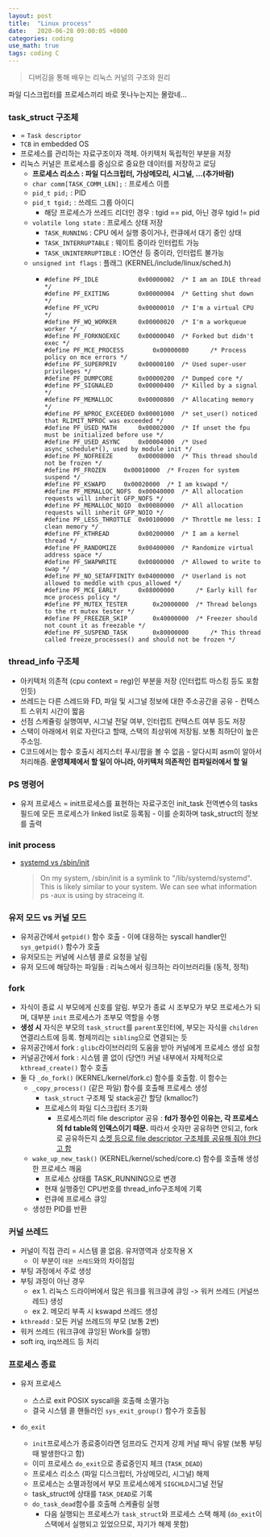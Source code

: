```yaml
---
layout: post
title:  "Linux process"
date:   2020-06-28 09:00:05 +0800
categories: coding
use_math: true
tags: coding C
---
```


> 디버깅을 통해 배우는 리눅스 커널의 구조와 원리

파일 디스크립터를 프로세스끼리 바로 못나누는지는 몰랐네...

### task_struct 구조체
- = `Task descriptor`
- `TCB` in embedded OS
- 프로세스를 관리하는 자료구조이자 객체. 아키텍처 독립적인 부분을 저장
- 리눅스 커널은 프로세스를 중심으로 중요한 데이터를 저장하고 로딩
  - __프로세스 리소스 : 파일 디스크립터, 가상메모리, 시그널, ...(추가바람)__
  - `char comm[TASK_COMM_LEN];` : 프로세스 이름
  - `pid_t pid;` : PID
  - `pid_t tgid;` : 쓰레드 그룹 아이디
    - 해당 프로세스가 쓰레드 리더인 경우 : tgid == pid, 아닌 경우 tgid != pid
  - `volatile long state` : 프로세스 상태 저장
    - `TASK_RUNNING` : CPU 에서 실행 중이거나, 런큐에서 대기 중인 상태
    - `TASK_INTERRUPTABLE` : 웨이트 중이라 인터럽트 가능
    - `TASK_UNINTERRUPTIBLE` : IO연산 등 중이라, 인터럽트 불가능
  - `unsigned int flags` : 플래그 (KERNEL/include/linux/sched.h)
    - ```
      #define PF_IDLE			0x00000002	/* I am an IDLE thread */
      #define PF_EXITING		0x00000004	/* Getting shut down */
      #define PF_VCPU			0x00000010	/* I'm a virtual CPU */
      #define PF_WQ_WORKER		0x00000020	/* I'm a workqueue worker */
      #define PF_FORKNOEXEC		0x00000040	/* Forked but didn't exec */
      #define PF_MCE_PROCESS		0x00000080      /* Process policy on mce errors */
      #define PF_SUPERPRIV		0x00000100	/* Used super-user privileges */
      #define PF_DUMPCORE		0x00000200	/* Dumped core */
      #define PF_SIGNALED		0x00000400	/* Killed by a signal */
      #define PF_MEMALLOC		0x00000800	/* Allocating memory */
      #define PF_NPROC_EXCEEDED	0x00001000	/* set_user() noticed that RLIMIT_NPROC was exceeded */
      #define PF_USED_MATH		0x00002000	/* If unset the fpu must be initialized before use */
      #define PF_USED_ASYNC		0x00004000	/* Used async_schedule*(), used by module init */
      #define PF_NOFREEZE		0x00008000	/* This thread should not be frozen */
      #define PF_FROZEN		0x00010000	/* Frozen for system suspend */
      #define PF_KSWAPD		0x00020000	/* I am kswapd */
      #define PF_MEMALLOC_NOFS	0x00040000	/* All allocation requests will inherit GFP_NOFS */
      #define PF_MEMALLOC_NOIO	0x00080000	/* All allocation requests will inherit GFP_NOIO */
      #define PF_LESS_THROTTLE	0x00100000	/* Throttle me less: I clean memory */
      #define PF_KTHREAD		0x00200000	/* I am a kernel thread */
      #define PF_RANDOMIZE		0x00400000	/* Randomize virtual address space */
      #define PF_SWAPWRITE		0x00800000	/* Allowed to write to swap */
      #define PF_NO_SETAFFINITY	0x04000000	/* Userland is not allowed to meddle with cpus_allowed */
      #define PF_MCE_EARLY		0x08000000      /* Early kill for mce process policy */
      #define PF_MUTEX_TESTER		0x20000000	/* Thread belongs to the rt mutex tester */
      #define PF_FREEZER_SKIP		0x40000000	/* Freezer should not count it as freezable */
      #define PF_SUSPEND_TASK		0x80000000      /* This thread called freeze_processes() and should not be frozen */
      ```


### thread_info 구조체
- 아키텍처 의존적 (cpu context = reg)인 부분을 저장 (인터럽트 마스킹 등도 포함인듯)
- 쓰레드는 다른 스레드와 FD, 파일 및 시그널 정보에 대한 주소공간을 공유 - 컨텍스트 스위치 시간이 짧음
- 선점 스케쥴링 실행여부, 시그널 전달 여부, 인터럽트 컨텍스트 여부 등도 저장
- 스택이 아래에서 위로 자란다고 할때, 스택의 최상위에 저장됨. 보통 최하단이 높은 주소임.
- C코드에서는 함수 호출시 레지스터 푸시/팝을 볼 수 없음 - 알다시피 asm이 알아서 처리해줌. __운영체제에서 할 일이 아니라, 아키텍처 의존적인 컴파일러에서 할 일__

### PS 명령어
- 유저 프로세스 = init프로세스를 표현하는 자료구조인 init_task 전역변수의 tasks 필드에 모든 프로세스가 linked list로 등록됨 - 이를 순회하며 task_struct의 정보를 출력


### init process
- <a href="https://stackoverflow.com/questions/44274648/which-one-is-pid1-sbin-init-or-systemd" target="_blank">systemd vs /sbin/init</a>  
  > On my system, /sbin/init is a symlink to "/lib/systemd/systemd". This is likely similar to your system. We can see what information ps -aux is using by straceing it.


### 유저 모드 vs 커널 모드
- 유저공간에서 `getpid()` 함수 호출 - 이에 대응하는 syscall handler인 `sys_getpid()` 함수가 호출
- 유저모드는 커널에 시스템 콜로 요청을 날림
- 유저 모드에 해당하는 파일들 : 리눅스에서 링크하는 라이브러리들 (동적, 정적)

### fork
- 자식이 종료 시 부모에게 신호를 알림. 부모가 종료 시 조부모가 부모 프로세스가 되며, 대부분 `init` 프로세스가 조부모 역할을 수행
- __생성 시__ 자식은 부모의 `task_struct`를 `parent`포인터에, 부모는 자식을 `children` 연결리스트에 등록.  형제끼리는 `sibling`으로 연결되는 듯
- 유저공간에서 fork : `glibc`라이브러리의 도움을 받아 커널에게 프로세스 생성 요청
- 커널공간에서 fork : 시스템 콜 없이 (당연!) 커널 내부에서 자체적으로 `kthread_create()` 함수 호출
- 둘 다 `_do_fork()` (KERNEL/kernel/fork.c) 함수를 호출함. 이 함수는
  - `_copy_process()` (같은 파일) 함수를 호출해 프로세스 생성
    - `task_struct` 구조체 및 stack공간 할당 (kmalloc?)
    - 프로세스의 파일 디스크립터 초기화
      - 프로세스끼리 file descriptor 공유 : __fd가 정수인 이유는, 각 프로세스의 fd table의 인덱스이기 때문.__ 따라서 숫자만 공유하면 안되고, fork로 공유하든지 <a href="https://stackoverflow.com/questions/2358684/can-i-share-a-file-descriptor-to-another-process-on-linux-or-are-they-local-to-t" target="_blank">소켓 등으로 file descriptor 구조체를 공유해 줘야 한다고 함</a>
  - `wake_up_new_task()` (KERNEL/kernel/sched/core.c) 함수를 호출해 생성한 프로세스 깨움
    - 프로세스 상태를 TASK_RUNNING으로 변경
    - 현재 실행중인 CPU번호를 thread_info구조체에 기록
    - 런큐에 프로세스 큐잉
  - 생성한 PID를 반환

### 커널 쓰레드
- 커널이 직접 관리 = 시스템 콜 없음. 유저영역과 상호작용 X
  - 이 부분이 `데몬 쓰레드`와의 차이점임
- 부팅 과정에서 주로 생성
- 부팅 과정이 아닌 경우
  - ex 1. 리눅스 드라이버에서 많은 워크를 워크큐에 큐잉 -> 워커 쓰레드 (커널쓰레드) 생성
  - ex 2. 메모리 부족 시 kswapd 쓰레드 생성
- `kthreadd` : 모든 커널 쓰레드의 부모 (보통 2번)
- 워커 쓰레드 (워크큐에 큐잉된 Work를 실행)
- soft irq, irq쓰레드 등 처리

### 프로세스 종료
- 유저 프로세스
  - 스스로 exit POSIX syscall을 호출해 소멸가능
  - 결국 시스템 콜 핸들러인 `sys_exit_group()` 함수가 호출됨

- `do_exit`
  - `init`프로세스가 종료중이라면 덤프라도 건지게 강제 커널 패닉 유발 (보통 부팅때 발생한다고 함)
  - 이미 프로세스 `do_exit`으로 종료중인지 체크 (`TASK_DEAD`)
  - 프로세스 리소스 (파일 디스크립터, 가상메모리, 시그널) 해제
  - 프로세스는 소멸과정에서 부모 프로세스에게 `SIGCHLD`시그널 전달
  - task_struct에 상태를 `TASK_DEAD`로 기록
  - `do_task_dead`함수를 호출해 스케쥴링 실행
    - 다음 실행되는 프로세스가 `task_struct`와 프로세스 스택 해제 (`do_exit`이 스택에서 실행되고 있었으므로, 자기가 해제 못함)